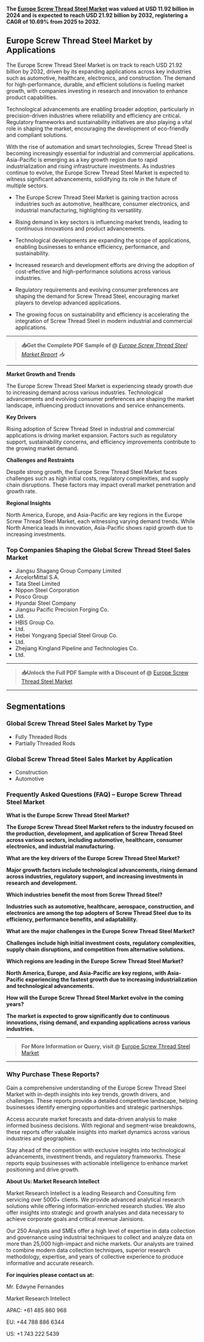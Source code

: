 <p><strong>The <a href="https://www.marketresearchintellect.com/download-sample/?rid=983942&amp;utm_source=Pulse-April-Europe&amp;utm_medium=852">Europe Screw Thread Steel Market</a> was valued at USD 11.92 billion in 2024 and is expected to reach USD 21.92 billion by 2032, registering a CAGR of 10.69% from 2025 to 2032.</strong></p><h2>Europe Screw Thread Steel Market by Applications&nbsp;</h2><p><p>The Europe Screw Thread Steel Market is on track to reach USD 21.92 billion by 2032, driven by its expanding applications across key industries such as automotive, healthcare, electronics, and construction. The demand for high-performance, durable, and efficient solutions is fueling market growth, with companies investing in research and innovation to enhance product capabilities.</p><p>Technological advancements are enabling broader adoption, particularly in precision-driven industries where reliability and efficiency are critical. Regulatory frameworks and sustainability initiatives are also playing a vital role in shaping the market, encouraging the development of eco-friendly and compliant solutions.</p><p>With the rise of automation and smart technologies, Screw Thread Steel is becoming increasingly essential for industrial and commercial applications. Asia-Pacific is emerging as a key growth region due to rapid industrialization and rising infrastructure investments. As industries continue to evolve, the Europe Screw Thread Steel Market is expected to witness significant advancements, solidifying its role in the future of multiple sectors.</p></p><ul><li><p>The Europe Screw Thread Steel Market is gaining traction across industries such as automotive, healthcare, consumer electronics, and industrial manufacturing, highlighting its versatility.</p></li><li><p>Rising demand in key sectors is influencing market trends, leading to continuous innovations and product advancements.</p></li><li><p>Technological developments are expanding the scope of applications, enabling businesses to enhance efficiency, performance, and sustainability.</p></li><li><p>Increased research and development efforts are driving the adoption of cost-effective and high-performance solutions across various industries.</p></li><li><p>Regulatory requirements and evolving consumer preferences are shaping the demand for Screw Thread Steel, encouraging market players to develop advanced applications.</p></li><li><p>The growing focus on sustainability and efficiency is accelerating the integration of Screw Thread Steel in modern industrial and commercial applications.</p></li></ul><hr /><blockquote><p><strong><span class="font-[700]">📥Get the Complete PDF Sample of @ </span></strong><em><span class="font-[700]"><a href="https://www.marketresearchintellect.com/download-sample/?rid=983942&amp;utm_source=Pulse-April-Europe&amp;utm_medium=852" target="_blank" data-tracking-control-name="article-ssr-frontend-pulse_little-text-block" data-tracking-will-navigate="" data-test-link="">Europe Screw Thread Steel Market Report</a>&nbsp;📥</span></em></p></blockquote><hr /><p class="" data-start="77" data-end="360"><strong data-start="77" data-end="105">Market Growth and Trends</strong></p><p class="" data-start="77" data-end="360">The Europe Screw Thread Steel Market is experiencing steady growth due to increasing demand across various industries. Technological advancements and evolving consumer preferences are shaping the market landscape, influencing product innovations and service enhancements.</p><p class="" data-start="362" data-end="606"><strong data-start="362" data-end="377">Key Drivers</strong></p><p class="" data-start="362" data-end="606">Rising adoption of Screw Thread Steel in industrial and commercial applications is driving market expansion. Factors such as regulatory support, sustainability concerns, and efficiency improvements contribute to the growing market demand.</p><p class="" data-start="608" data-end="849"><strong data-start="608" data-end="637">Challenges and Restraints</strong></p><p class="" data-start="608" data-end="849">Despite strong growth, the Europe Screw Thread Steel Market faces challenges such as high initial costs, regulatory complexities, and supply chain disruptions. These factors may impact overall market penetration and growth rate.</p><p class="" data-start="851" data-end="1095"><strong data-start="851" data-end="872">Regional Insights</strong></p><p class="" data-start="851" data-end="1095">North America, Europe, and Asia-Pacific are key regions in the Europe Screw Thread Steel Market, each witnessing varying demand trends. While North America leads in innovation, Asia-Pacific shows rapid growth due to increasing investments.</p><p><h3>Top Companies Shaping the Global Screw Thread Steel Sales Market </h3><ul><li>Jiangsu Shagang Group Company Limited</li><li>ArcelorMittal S.A.</li><li>Tata Steel Limited</li><li>Nippon Steel Corporation</li><li>Posco Group</li><li>Hyundai Steel Company</li><li>Jiangsu Pacific Precision Forging Co.</li><li>Ltd.</li><li>HBIS Group Co.</li><li>Ltd.</li><li>Hebei Yongyang Special Steel Group Co.</li><li>Ltd.</li><li>Zhejiang Kingland Pipeline and Technologies Co.</li><li>Ltd.</li></ul></p><hr /><blockquote><p><strong>📥Unlock the Full PDF Sample with a Discount of @</strong> <a href="https://www.marketresearchintellect.com/ask-for-discount/?rid=983942&amp;utm_source=Pulse-April-Europe&amp;utm_medium=852">Europe Screw Thread Steel Market</a></p></blockquote><hr /><p><h2>Segmentations</h2><h3>Global Screw Thread Steel Sales Market by Type</h3><ul><li>Fully Threaded Rods</li><li>Partially Threaded Rods</li></ul><h3>Global Screw Thread Steel Sales Market by Application</h3><ul><li>Construction</li><li>Automotive</li></ul></p><h3><strong>Frequently Asked Questions (FAQ) &ndash; Europe Screw Thread Steel Market</strong></h3><p><strong>What is the Europe Screw Thread Steel Market?</strong></p><p><strong>The Europe Screw Thread Steel Market refers to the industry focused on the production, development, and application of Screw Thread Steel across various sectors, including automotive, healthcare, consumer electronics, and industrial manufacturing.</strong></p><p><strong>What are the key drivers of the Europe Screw Thread Steel Market?</strong></p><p><strong>Major growth factors include technological advancements, rising demand across industries, regulatory support, and increasing investments in research and development.</strong></p><p><strong>Which industries benefit the most from Screw Thread Steel?</strong></p><p><strong>Industries such as automotive, healthcare, aerospace, construction, and electronics are among the top adopters of Screw Thread Steel due to its efficiency, performance benefits, and adaptability.</strong></p><p><strong>What are the major challenges in the Europe Screw Thread Steel Market?</strong></p><p><strong>Challenges include high initial investment costs, regulatory complexities, supply chain disruptions, and competition from alternative solutions.</strong></p><p><strong>Which regions are leading in the Europe Screw Thread Steel Market?</strong></p><p><strong>North America, Europe, and Asia-Pacific are key regions, with Asia-Pacific experiencing the fastest growth due to increasing industrialization and technological advancements.</strong></p><p><strong>How will the Europe Screw Thread Steel Market evolve in the coming years?</strong></p><p><strong>The market is expected to grow significantly due to continuous innovations, rising demand, and expanding applications across various industries.</strong></p><hr /><blockquote><p><span class="font-[700]"><strong>For More Information or Query, visit&nbsp;@</strong>&nbsp;</span><span class="font-[700]"><a href="https://www.marketresearchintellect.com/product/global-screw-thread-steel-sales-market/?utm_source=Linkedin&utm_medium=852" target="_blank" data-tracking-control-name="article-ssr-frontend-pulse_little-text-block" data-tracking-will-navigate="" data-test-link="">Europe Screw Thread Steel Market</a></span></p></blockquote><hr /><h3><strong data-start="0" data-end="31">Why Purchase These Reports?</strong></h3><p class="" data-start="35" data-end="297">Gain a comprehensive understanding of the Europe Screw Thread Steel Market with in-depth insights into key trends, growth drivers, and challenges. These reports provide a detailed competitive landscape, helping businesses identify emerging opportunities and strategic partnerships.</p><p class="" data-start="299" data-end="540">Access accurate market forecasts and data-driven analysis to make informed business decisions. With regional and segment-wise breakdowns, these reports offer valuable insights into market dynamics across various industries and geographies.</p><p class="" data-start="542" data-end="784">Stay ahead of the competition with exclusive insights into technological advancements, investment trends, and regulatory frameworks. These reports equip businesses with actionable intelligence to enhance market positioning and drive growth.</p><p><strong><span class="font-[700]">About Us: Market Research Intellect</span></strong></p><p><span class="">Market Research Intellect is a leading Research and Consulting firm servicing over 5000+ clients. We provide advanced analytical research solutions while offering information-enriched research studies.&nbsp;</span>We also offer insights into strategic and growth analyses and data necessary to achieve corporate goals and critical revenue Janisions.</p><p><span class="">Our 250 Analysts and SMEs offer a high level of expertise in data collection and governance using industrial techniques to collect and analyze data on more than 25,000 high-impact and niche markets. Our analysts are trained to combine modern data collection techniques, superior research methodology, expertise, and years of collective experience to produce informative and accurate research.</span></p><p><strong>For inquiries please contact us at:</strong></p><p>Mr. Edwyne Fernandes</p><p>Market Research Intellect</p><p>APAC: +61 485 860 968</p><p>EU: +44 788 886 6344</p><p>US: +1 743 222 5439</p>